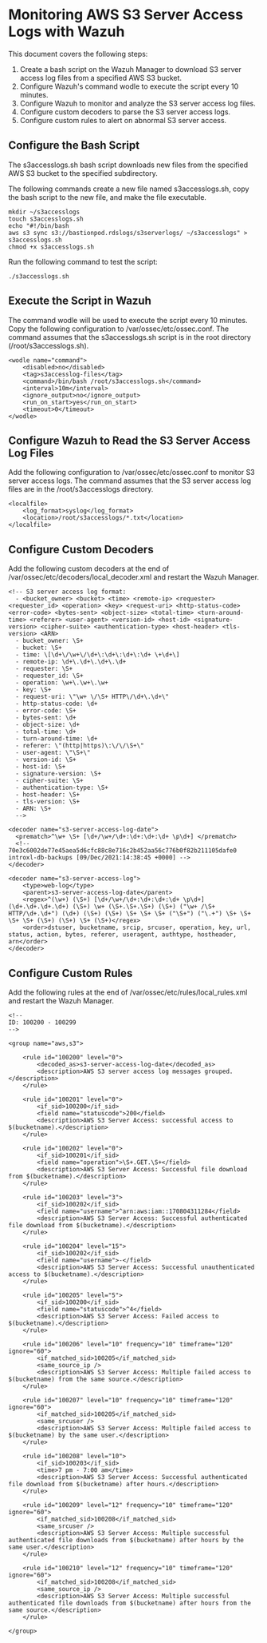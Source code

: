 # Monitoring AWS S3 Server Access Logs with Wazuh

This document covers the following steps:

1. Create a bash script on the Wazuh Manager to download S3 server access log files from a specified AWS S3 bucket. 
2. Configure Wazuh's command wodle to execute the script every 10 minutes.
3. Configure Wazuh to monitor and analyze the S3 server access log files. 
4. Configure custom decoders to parse the S3 server access logs.
5. Configure custom rules to alert on abnormal S3 server access.

## Configure the Bash Script

The s3accesslogs.sh bash script downloads new files from the specified AWS S3 bucket to the specified subdirectory. 

The following commands create a new file named s3accesslogs.sh, copy the bash script to the new file, and make the file executable. 
```
mkdir ~/s3accesslogs
touch s3accesslogs.sh
echo "#!/bin/bash
aws s3 sync s3://bastionpod.rdslogs/s3serverlogs/ ~/s3accesslogs" > s3accesslogs.sh
chmod +x s3accesslogs.sh
```
Run the following command to test the script:
```
./s3accesslogs.sh
```

## Execute the Script in Wazuh

The command wodle will be used to execute the script every 10 minutes. Copy the following configuration to /var/ossec/etc/ossec.conf. The command assumes that the s3accesslogs.sh script is in the root directory (/root/s3accesslogs.sh). 
```
<wodle name="command">
    <disabled>no</disabled>
    <tag>s3accesslog-files</tag>
    <command>/bin/bash /root/s3accesslogs.sh</command>
    <interval>10m</interval>
    <ignore_output>no</ignore_output>
    <run_on_start>yes</run_on_start>
    <timeout>0</timeout>
</wodle>
```

## Configure Wazuh to Read the S3 Server Access Log Files

Add the following configuration to /var/ossec/etc/ossec.conf to monitor S3 server access logs. The command assumes that the S3 server access log files are in the /root/s3accesslogs directory. 

```
<localfile>
    <log_format>syslog</log_format>
    <location>/root/s3accesslogs/*.txt</location>
</localfile>
```

## Configure Custom Decoders

Add the following custom decoders at the end of /var/ossec/etc/decoders/local_decoder.xml and restart the Wazuh Manager. 

```
<!-- S3 server access log format:
  - <bucket_owner> <bucket> <time> <remote-ip> <requester> <requester_id> <operation> <key> <request-uri> <http-status-code> <error-code> <bytes-sent> <object-size> <total-time> <turn-around-time> <referer> <user-agent> <version-id> <host-id> <signature-version> <cipher-suite> <authentication-type> <host-header> <tls-version> <ARN>
  - bucket_owner: \S+
  - bucket: \S+
  - time: \[\d+\/\w+\/\d+\:\d+\:\d+\:\d+ \+\d+\]
  - remote-ip: \d+\.\d+\.\d+\.\d+
  - requester: \S+
  - requester_id: \S+
  - operation: \w+\.\w+\.\w+
  - key: \S+
  - request-uri: \"\w+ \/\S+ HTTP\/\d+\.\d+\"
  - http-status-code: \d+
  - error-code: \S+
  - bytes-sent: \d+
  - object-size: \d+
  - total-time: \d+
  - turn-around-time: \d+
  - referer: \"(http|https)\:\/\/\S+\"
  - user-agent: \"\S+\"
  - version-id: \S+
  - host-id: \S+
  - signature-version: \S+
  - cipher-suite: \S+
  - authentication-type: \S+
  - host-header: \S+
  - tls-version: \S+
  - ARN: \S+
  -->
  
<decoder name="s3-server-access-log-date">
  <prematch>^\w+ \S+ [\d+/\w+/\d+:\d+:\d+:\d+ \p\d+] </prematch>
  <!-- 70e3c6002de77e45aea5d6cfc88c8e716c2b452aa56c776b0f82b211105dafe0 introxl-db-backups [09/Dec/2021:14:38:45 +0000] -->
</decoder>

<decoder name="s3-server-access-log">
    <type>web-log</type>
    <parent>s3-server-access-log-date</parent>
    <regex>^(\w+) (\S+) [\d+/\w+/\d+:\d+:\d+:\d+ \p\d+] (\d+.\d+.\d+.\d+) (\S+) \w+ (\S+.\S+.\S+) (\S+) ("\w+ /\S+ HTTP/\d+.\d+") (\d+) (\S+) (\S+) \S+ \S+ \S+ ("\S+") ("\.+") \S+ \S+ \S+ \S+ (\S+) (\S+) \S+ (\S+)</regex>
    <order>dstuser, bucketname, srcip, srcuser, operation, key, url, status, action, bytes, referer, useragent, authtype, hostheader, arn</order>
</decoder>
```

## Configure Custom Rules

Add the following rules at the end of /var/ossec/etc/rules/local_rules.xml and restart the Wazuh Manager. 

```
<!--
ID: 100200 - 100299
-->

<group name="aws,s3">

    <rule id="100200" level="0">
        <decoded_as>s3-server-access-log-date</decoded_as>
        <description>AWS S3 server access log messages grouped.</description>
    </rule>

    <rule id="100201" level="0">
        <if_sid>100200</if_sid>
        <field name="statuscode">200</field>
        <description>AWS S3 Server Access: successful access to $(bucketname).</description>
    </rule>

    <rule id="100202" level="0">
        <if_sid>100201</if_sid>
        <field name="operation">\S+.GET.\S+</field>
        <description>AWS S3 Server Access: Successful file download from $(bucketname).</description>
    </rule>
    
    <rule id="100203" level="3">
        <if_sid>100202</if_sid>
        <field name="username">^arn:aws:iam::170804311284</field>
        <description>AWS S3 Server Access: Successful authenticated file download from $(bucketname).</description>
    </rule>

    <rule id="100204" level="15">
        <if_sid>100202</if_sid>
        <field name="username">-</field>
        <description>AWS S3 Server Access: Successful unauthenticated access to $(bucketname).</description>
    </rule>

    <rule id="100205" level="5">
        <if_sid>100200</if_sid>
        <field name="statuscode">^4</field>
        <description>AWS S3 Server Access: Failed access to $(bucketname).</description>
    </rule>
    
    <rule id="100206" level="10" frequency="10" timeframe="120" ignore="60">
        <if_matched_sid>100205</if_matched_sid>
        <same_source_ip />
        <description>AWS S3 Server Access: Multiple failed access to $(bucketname) from the same source.</description>
    </rule>
    
    <rule id="100207" level="10" frequency="10" timeframe="120" ignore="60">
        <if_matched_sid>100205</if_matched_sid>
        <same_srcuser />
        <description>AWS S3 Server Access: Multiple failed access to $(bucketname) by the same user.</description>
    </rule>
    
    <rule id="100208" level="10">
        <if_sid>100203</if_sid>
        <time>7 pm - 7:00 am</time>
        <description>AWS S3 Server Access: Successful authenticated file download from $(bucketname) after hours.</description>
    </rule>

    <rule id="100209" level="12" frequency="10" timeframe="120" ignore="60">
        <if_matched_sid>100208</if_matched_sid>
        <same_srcuser />
        <description>AWS S3 Server Access: Multiple successful authenticated file downloads from $(bucketname) after hours by the same user.</description>
    </rule>
   
    <rule id="100210" level="12" frequency="10" timeframe="120" ignore="60">
        <if_matched_sid>100208</if_matched_sid>
        <same_source_ip />
        <description>AWS S3 Server Access: Multiple successful authenticated file downloads from $(bucketname) after hours from the same source.</description>
    </rule>
   
</group>
```
